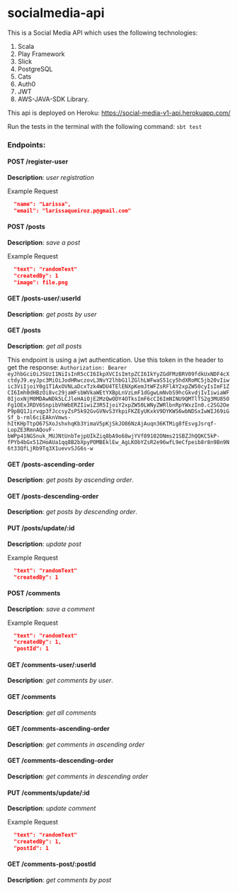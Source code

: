 # socialmedia-api

This is a Social Media API which uses the following technologies: 

1. Scala
2. Play Framework
3. Slick
4. PostgreSQL
5. Cats
6. Auth0
7. JWT 
8. AWS-JAVA-SDK Library.

This api is deployed on Heroku: https://social-media-v1-api.herokuapp.com/

Run the tests in the terminal with the following command: `sbt test`

### Endpoints:

#### POST    /register-user           

**Description**: *user registration*

Example Request
```json
  "name": "Larissa",
  "email": "larissaqueiroz.p@gmail.com"
```

#### POST    /posts                      
**Description**: *save a post*

Example Request
```json
  "text": "randomText"
  "createdBy": 1
  "image": file.png
```

#### GET     /posts-user/:userId         
**Description**: *get posts by user*

#### GET     /posts                     
**Description**: *get all posts*

This endpoint is using a jwt authentication. Use this token in the header to get the response: 
`Authorization: Bearer eyJhbGciOiJSUzI1NiIsInR5cCI6IkpXVCIsImtpZCI6IkYyZGdFMzBRV09fdkUxNDF4cXctdyJ9.eyJpc3MiOiJodHRwczovL3NvY2lhbG1lZGlhLWFwaS51cy5hdXRoMC5jb20vIiwic3ViIjoiY0g1T1AxOVNLaDcxTzk4WDU4TElENXpKemJtWFZsRFlAY2xpZW50cyIsImF1ZCI6Imh0dHBzOi8vc29jaWFsbWVkaWEtYXBpLnVzLmF1dGgwLmNvbS9hcGkvdjIvIiwiaWF0IjoxNjM0MDAwNDk5LCJleHAiOjE2MzQwODY4OTksImF6cCI6ImNINU9QMTlTS2g3MU85OFg1OExJRDV6SnpibVhWbERZIiwiZ3R5IjoiY2xpZW50LWNyZWRlbnRpYWxzIn0.c2SG2OeP9pBQ1Jirvqp3fJccsyZsP5k92GvGVNvS3YkpiFKZEyUKxkV9DYKWS6wbNDSxIwWIJ69iGSf_b-rml6ciEAknVmws-hItKHpTtpO67SXoJshxhqKb3YimaV5pKjSkJO86NzAjAuqn36KTMig8fEsvgJsrqf-LopZE3RmnAQovF-bWPp41NGSnuk_MUJNtUnbTejpUIkZiq8bA9o68wjYVf89102ONms21SBZJhQQKC5kP-fPYb4bGx51ZHoAUa1qq8B2bXpyPOMBEklEw_AgLKObYZsR2e96wfL9eCfpeib8r8n9Bn9N6t33QfLjRb9Tq3X1uevvSJG6s-w`

#### GET     /posts-ascending-order      
**Description**: *get posts by ascending order*.

#### GET     /posts-descending-order     
**Description**: *get posts by descending order*.

#### PUT     /posts/update/:id           
**Description**: *update post*


Example Request
```json
  "text": "randomText"
  "createdBy": 1
```

#### POST    /comments                  
**Description**: *save a comment*

Example Request
```json
  "text": "randomText"
  "createdBy": 1,
  "postId": 1
```

#### GET     /comments-user/:userId      
**Description**: *get comments by user*.

#### GET     /comments                    
**Description**: *get all comments*

#### GET     /comments-ascending-order    
**Description**: *get comments in ascending order*

#### GET     /comments-descending-order   
**Description**: *get comments in descending order*

#### PUT     /comments/update/:id         
**Description**: *update comment*

Example Request
```json
  "text": "randomText"
  "createdBy": 1,
  "postId": 1
```

#### GET     /comments-post/:postId       
**Description**: *get comments by post*
